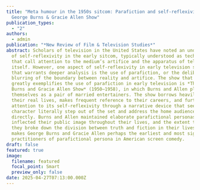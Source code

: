 ```yaml
---
title: "Meta humour in the 1950s sitcom: Parafiction and self-reflexivity in The
  George Burns & Gracie Allen Show"
publication_types:
  - "2"
authors:
  - admin
publication: "*New Review of Film & Television Studies*"
abstract: Scholars of television in the United States have noted an undercurrent
  of self-reflexivity in the early sitcom, typically understood as techniques
  that call attention to the medium’s artifice and the apparatus of television
  itself. However, one aspect of self-reflexivity in early television sitcom
  that warrants deeper analysis is the use of parafiction, or the deliberate
  blurring of the boundary between reality and artifice. The show that most
  greatly exemplifies the use of parafiction in early television is *The George
  Burns and Gracie Allen Show* (1950–1958), in which Burns and Allen play
  themselves as a pair of married entertainers. The show borrows heavily from
  their real lives, makes frequent reference to their careers, and further calls
  attention to its self-reflexivity through a narrative device that sees Burns’
  character literally step out of the set and address the home audience
  directly. Burns and Allen maintained elaborate parafictional personas that
  inflected their public image throughout their lives, and the extent to which
  they broke down the division between truth and fiction in their lives and work
  makes George Burns and Gracie Allen perhaps the earliest and most significant
  practitioners of parafictional persona in American screen comedy.
draft: false
featured: true
image:
  filename: featured
  focal_point: Smart
  preview_only: false
date: 2025-04-27T07:13:00.000Z
---
```


